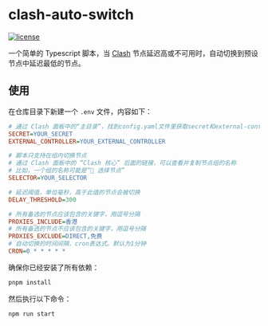 # clash-auto-switch

[![license][license-badge]][license-href]

一个简单的 Typescript 脚本，当 [Clash](https://github.com/Z-Siqi/Clash-for-Windows_Chinese) 节点延迟高或不可用时，自动切换到预设节点中延迟最低的节点。

## 使用

在仓库目录下新建一个 `.env` 文件，内容如下：

```ini
# 通过 Clash 面板中的“主目录”，找到config.yaml文件里获取secret和external-controller
SECRET=YOUR_SECRET
EXTERNAL_CONTROLLER=YOUR_EXTERNAL_CONTROLLER

# 脚本只支持在组内切换节点
# 通过 Clash 面板中的 “Clash 核心” 后面的链接，可以查看并复制节点组的名称
# 比如，一个组的名称可能是“🔰 选择节点”
SELECTOR=YOUR_SELECTOR

# 延迟阈值，单位毫秒，高于此值的节点会被切换
DELAY_THRESHOLD=300

# 所有备选的节点应该包含的关键字，用逗号分隔
PROXIES_INCLUDE=香港
# 所有备选的节点不应该包含的关键字，用逗号分隔
PROXIES_EXCLUDE=DIRECT,免费
# 自动切换的时间间隔，cron表达式。默认为1分钟
CRON=0 * * * * *
```

确保你已经安装了所有依赖：

```bash
pnpm install
```

然后执行以下命令：

```bash
npm run start
```

<!-- Badge -->
[license-badge]: https://img.shields.io/github/license/Lu-Jiejie/clash-auto-switch?style=flat&color=ddd&labelColor=444
[license-href]: https://github.com/Lu-Jiejie/clash-auto-switch/blob/main/LICENSE
